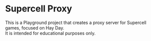 # Supercell Proxy

This is a Playground project that creates a proxy server for Supercell games, focused on Hay Day.  
It is intended for educational purposes only.
